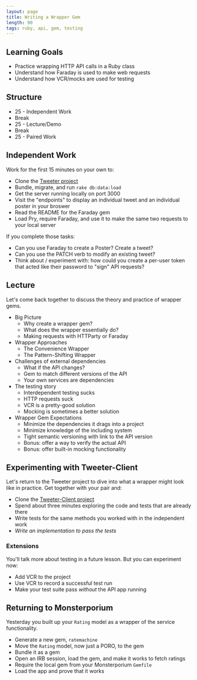 ```yaml
---
layout: page
title: Writing a Wrapper Gem
length: 90
tags: ruby, api, gem, testing
---
```


## Learning Goals

* Practice wrapping HTTP API calls in a Ruby class
* Understand how Faraday is used to make web requests
* Understand how VCR/mocks are used for testing

## Structure

* 25 - Independent Work
* Break
* 25 - Lecture/Demo
* Break
* 25 - Paired Work

## Independent Work

Work for the first 15 minutes on your own to:

* Clone the [Tweeter project](https://github.com/turingschool-examples/tweeter)
* Bundle, migrate, and run `rake db:data:load`
* Get the server running locally on port 3000
* Visit the "endpoints" to display an individual tweet and an individual poster in your broswer
* Read the README for the Faraday gem
* Load Pry, require Faraday, and use it to make the same two requests to your local server

If you complete those tasks:

* Can you use Faraday to create a Poster? Create a tweet?
* Can you use the PATCH verb to modify an existing tweet?
* Think about / experiment with: how could you create a per-user token that acted like their password to "sign" API requests?

## Lecture

Let's come back together to discuss the theory and practice of wrapper gems.

* Big Picture
  * Why create a wrapper gem?
  * What does the wrapper essentially do?
  * Making requests with HTTParty or Faraday
* Wrapper Approaches
  * The Convenience Wrapper
  * The Pattern-Shifting Wrapper
* Challenges of external dependencies
  * What if the API changes?
  * Gem to match different versions of the API
  * Your own services are dependencies
* The testing story
  * Interdependent testing sucks
  * HTTP requests suck
  * VCR is a pretty-good solution
  * Mocking is sometimes a better solution
* Wrapper Gem Expectations
  * Minimize the dependencies it drags into a project
  * Minimize knowledge of the including system
  * Tight semantic versioning with link to the API version
  * Bonus: offer a way to verify the actual API
  * Bonus: offer built-in mocking functionality

## Experimenting with Tweeter-Client

Let's return to the Tweeter project to dive into what a wrapper might look like in practice. Get together with your pair and:

* Clone the [Tweeter-Client project](https://github.com/turingschool-examples/tweeter-client)
* Spend about three minutes exploring the code and tests that are already there
* Write tests for the same methods you worked with in the independent work
* *Write an implementation to pass the tests*

### Extensions

You'll talk more about testing in a future lesson. But you can experiment now:

* Add VCR to the project
* Use VCR to record a successful test run
* Make your test suite pass *without* the API app running

## Returning to Monsterporium

Yesterday you built up your `Rating` model as a wrapper of the service functionality.

* Generate a new gem, `ratemachine`
* Move the `Rating` model, now just a PORO, to the gem
* Bundle it as a gem
* Open an IRB session, load the gem, and make it works to fetch ratings
* Require the local gem from your Monsterporium `Gemfile`
* Load the app and prove that it works
